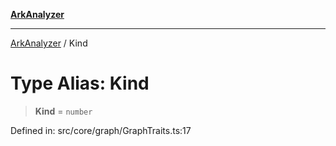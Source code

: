 [**ArkAnalyzer**](../README.md)

***

[ArkAnalyzer](../globals.md) / Kind

# Type Alias: Kind

> **Kind** = `number`

Defined in: src/core/graph/GraphTraits.ts:17
